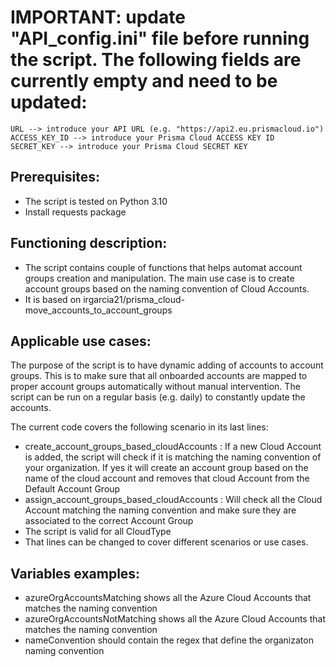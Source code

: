 # IMPORTANT: update "API_config.ini" file before running the script. The following fields are currently empty and need to be updated:
```
URL --> introduce your API URL (e.g. "https://api2.eu.prismacloud.io")
ACCESS_KEY_ID --> introduce your Prisma Cloud ACCESS KEY ID
SECRET_KEY --> introduce your Prisma Cloud SECRET KEY
```
## Prerequisites:
- The script is tested on Python 3.10
- Install requests package
    
## Functioning description:

- The script contains couple of functions that helps automat account groups creation and manipulation. The main use case is to create account groups based on the naming convention of Cloud Accounts.
- It is based on irgarcia21/prisma_cloud-move_accounts_to_account_groups


## Applicable use cases:

The purpose of the script is to have dynamic adding of accounts to account groups. This is to make sure that all onboarded accounts are mapped to proper account groups automatically without manual intervention. The script can be run on a regular basis (e.g. daily) to constantly update the accounts.

The current code covers the  following scenario in its last lines:
- create_account_groups_based_cloudAccounts : If a new Cloud Account is added, the script will check if it is matching the naming convention of your organization. If yes it will create an account group based on the name of the cloud account and removes that cloud Account from the Default Account Group  
- assign_account_groups_based_cloudAccounts : Will check all the Cloud Account matching the naming convention and make sure they are associated to the correct Account Group
- The script is valid for all CloudType
- That lines can be changed to cover different scenarios or use cases.
## Variables examples:

- azureOrgAccountsMatching shows all the Azure Cloud Accounts that matches the naming convention
- azureOrgAccountsNotMatching shows all the Azure Cloud Accounts that matches the naming convention
- nameConvention should contain the regex that define the organizaton naming convention

